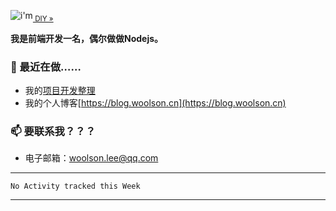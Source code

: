 <!--
**woolson/woolson** is a ✨ _special_ ✨ repository because its `README.md` (this file) appears on your GitHub profile.

Here are some ideas to get you started:

- 🔭 I’m currently working on ...
- 🌱 I’m currently learning ...
- 👯 I’m looking to collaborate on ...
- 🤔 I’m looking for help with ...
- 💬 Ask me about ...
- 📫 How to reach me: ...
- 😄 Pronouns: ...
- ⚡ Fun fact: ...
-->

![i'm](https://woolson.github.io/npmer-badge/badge/lcri-none-none-%20%20%20%20I'm-444-e8eaec-%E7%A8%8B%E5%BA%8F%E5%91%98-ffffff-46bc99-r-f-f.svg)<sub><a href="https://npmer.woolson.cn/" target="_blank">&nbsp;DIY &raquo;</a></sub>

**我是前端开发一名，偶尔做做Nodejs。**

### 🧲  最近在做……

- 我的[项目开发整理](https://github.com/woolson/woolson/issues)
- 我的个人博客[https://blog.woolson.cn](https://blog.woolson.cn)

### 📫  要联系我？？？

- 电子邮箱：[woolson.lee@qq.com](mailto:woolson.lee@qq.com)

---
<!--START_SECTION:waka-->
```text
No Activity tracked this Week
```
<!--END_SECTION:waka-->
---
